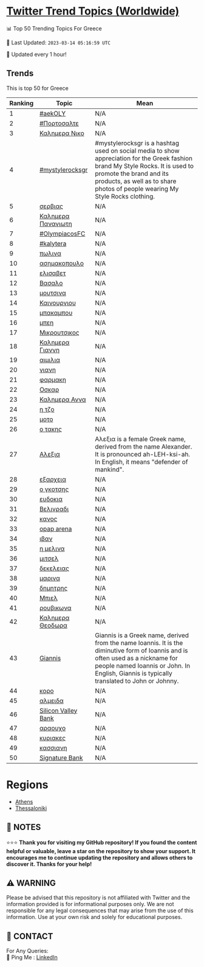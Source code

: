 [Twitter Trend Topics (Worldwide)](https://github.com/ErcinDedeoglu/Twitter-Trend-Topics)
==========


📊 Top 50 Trending Topics For Greece

📆 Last Updated: `2023-03-14 05:16:59 UTC`

🔧 Updated every 1 hour!


## Trends

This is top 50 for Greece

| Ranking | Topic | Mean |
| ------- | ------------ | ------------ |
| 1 | [#aekOLY](http://twitter.com/search?q=%23aekOLY) | N/A |
| 2 | [#Πορτοσαλτε](http://twitter.com/search?q=%23%ce%a0%ce%bf%cf%81%cf%84%ce%bf%cf%83%ce%b1%ce%bb%cf%84%ce%b5) | N/A |
| 3 | [Καλημερα Νικο](http://twitter.com/search?q=%ce%9a%ce%b1%ce%bb%ce%b7%ce%bc%ce%b5%cf%81%ce%b1+%ce%9d%ce%b9%ce%ba%ce%bf) | N/A |
| 4 | [#mystylerocksgr](http://twitter.com/search?q=%23mystylerocksgr) | #mystylerocksgr is a hashtag used on social media to show appreciation for the Greek fashion brand My Style Rocks. It is used to promote the brand and its products, as well as to share photos of people wearing My Style Rocks clothing. |
| 5 | [σερβιας](http://twitter.com/search?q=%cf%83%ce%b5%cf%81%ce%b2%ce%b9%ce%b1%cf%82) | N/A |
| 6 | [Καλημερα Παναγιωτη](http://twitter.com/search?q=%ce%9a%ce%b1%ce%bb%ce%b7%ce%bc%ce%b5%cf%81%ce%b1+%ce%a0%ce%b1%ce%bd%ce%b1%ce%b3%ce%b9%cf%89%cf%84%ce%b7) | N/A |
| 7 | [#OlympiacosFC](http://twitter.com/search?q=%23OlympiacosFC) | N/A |
| 8 | [#kalytera](http://twitter.com/search?q=%23kalytera) | N/A |
| 9 | [πωλινα](http://twitter.com/search?q=%cf%80%cf%89%ce%bb%ce%b9%ce%bd%ce%b1) | N/A |
| 10 | [ασημακοπουλο](http://twitter.com/search?q=%ce%b1%cf%83%ce%b7%ce%bc%ce%b1%ce%ba%ce%bf%cf%80%ce%bf%cf%85%ce%bb%ce%bf) | N/A |
| 11 | [ελισαβετ](http://twitter.com/search?q=%ce%b5%ce%bb%ce%b9%cf%83%ce%b1%ce%b2%ce%b5%cf%84) | N/A |
| 12 | [Βασαλο](http://twitter.com/search?q=%ce%92%ce%b1%cf%83%ce%b1%ce%bb%ce%bf) | N/A |
| 13 | [μουτσινα](http://twitter.com/search?q=%ce%bc%ce%bf%cf%85%cf%84%cf%83%ce%b9%ce%bd%ce%b1) | N/A |
| 14 | [Καινουργιου](http://twitter.com/search?q=%ce%9a%ce%b1%ce%b9%ce%bd%ce%bf%cf%85%cf%81%ce%b3%ce%b9%ce%bf%cf%85) | N/A |
| 15 | [μπακαμπου](http://twitter.com/search?q=%ce%bc%cf%80%ce%b1%ce%ba%ce%b1%ce%bc%cf%80%ce%bf%cf%85) | N/A |
| 16 | [μπεη](http://twitter.com/search?q=%ce%bc%cf%80%ce%b5%ce%b7) | N/A |
| 17 | [Μικρουτσικος](http://twitter.com/search?q=%ce%9c%ce%b9%ce%ba%cf%81%ce%bf%cf%85%cf%84%cf%83%ce%b9%ce%ba%ce%bf%cf%82) | N/A |
| 18 | [Καλημερα Γιαννη](http://twitter.com/search?q=%ce%9a%ce%b1%ce%bb%ce%b7%ce%bc%ce%b5%cf%81%ce%b1+%ce%93%ce%b9%ce%b1%ce%bd%ce%bd%ce%b7) | N/A |
| 19 | [αιμιλια](http://twitter.com/search?q=%ce%b1%ce%b9%ce%bc%ce%b9%ce%bb%ce%b9%ce%b1) | N/A |
| 20 | [γιανη](http://twitter.com/search?q=%ce%b3%ce%b9%ce%b1%ce%bd%ce%b7) | N/A |
| 21 | [φαρμακη](http://twitter.com/search?q=%cf%86%ce%b1%cf%81%ce%bc%ce%b1%ce%ba%ce%b7) | N/A |
| 22 | [Οσκαρ](http://twitter.com/search?q=%ce%9f%cf%83%ce%ba%ce%b1%cf%81) | N/A |
| 23 | [Καλημερα Αννα](http://twitter.com/search?q=%ce%9a%ce%b1%ce%bb%ce%b7%ce%bc%ce%b5%cf%81%ce%b1+%ce%91%ce%bd%ce%bd%ce%b1) | N/A |
| 24 | [η τζο](http://twitter.com/search?q=%ce%b7+%cf%84%ce%b6%ce%bf) | N/A |
| 25 | [μοτο](http://twitter.com/search?q=%ce%bc%ce%bf%cf%84%ce%bf) | N/A |
| 26 | [ο τακης](http://twitter.com/search?q=%ce%bf+%cf%84%ce%b1%ce%ba%ce%b7%cf%82) | N/A |
| 27 | [Αλεξια](http://twitter.com/search?q=%ce%91%ce%bb%ce%b5%ce%be%ce%b9%ce%b1) | Αλεξια is a female Greek name, derived from the name Alexander. It is pronounced ah-LEH-ksi-ah. In English, it means "defender of mankind". |
| 28 | [εξαρχεια](http://twitter.com/search?q=%ce%b5%ce%be%ce%b1%cf%81%cf%87%ce%b5%ce%b9%ce%b1) | N/A |
| 29 | [ο γκοτσης](http://twitter.com/search?q=%ce%bf+%ce%b3%ce%ba%ce%bf%cf%84%cf%83%ce%b7%cf%82) | N/A |
| 30 | [ευδοκια](http://twitter.com/search?q=%ce%b5%cf%85%ce%b4%ce%bf%ce%ba%ce%b9%ce%b1) | N/A |
| 31 | [Βελιγραδι](http://twitter.com/search?q=%ce%92%ce%b5%ce%bb%ce%b9%ce%b3%cf%81%ce%b1%ce%b4%ce%b9) | N/A |
| 32 | [κανος](http://twitter.com/search?q=%ce%ba%ce%b1%ce%bd%ce%bf%cf%82) | N/A |
| 33 | [opap arena](http://twitter.com/search?q=opap+arena) | N/A |
| 34 | [ιβαν](http://twitter.com/search?q=%ce%b9%ce%b2%ce%b1%ce%bd) | N/A |
| 35 | [η μελινα](http://twitter.com/search?q=%ce%b7+%ce%bc%ce%b5%ce%bb%ce%b9%ce%bd%ce%b1) | N/A |
| 36 | [μιτσελ](http://twitter.com/search?q=%ce%bc%ce%b9%cf%84%cf%83%ce%b5%ce%bb) | N/A |
| 37 | [δεκελειας](http://twitter.com/search?q=%ce%b4%ce%b5%ce%ba%ce%b5%ce%bb%ce%b5%ce%b9%ce%b1%cf%82) | N/A |
| 38 | [μαρινα](http://twitter.com/search?q=%ce%bc%ce%b1%cf%81%ce%b9%ce%bd%ce%b1) | N/A |
| 39 | [δημητρης](http://twitter.com/search?q=%ce%b4%ce%b7%ce%bc%ce%b7%cf%84%cf%81%ce%b7%cf%82) | N/A |
| 40 | [Μπιελ](http://twitter.com/search?q=%ce%9c%cf%80%ce%b9%ce%b5%ce%bb) | N/A |
| 41 | [ρουβικωνα](http://twitter.com/search?q=%cf%81%ce%bf%cf%85%ce%b2%ce%b9%ce%ba%cf%89%ce%bd%ce%b1) | N/A |
| 42 | [Καλημερα Θεοδωρα](http://twitter.com/search?q=%ce%9a%ce%b1%ce%bb%ce%b7%ce%bc%ce%b5%cf%81%ce%b1+%ce%98%ce%b5%ce%bf%ce%b4%cf%89%cf%81%ce%b1) | N/A |
| 43 | [Giannis](http://twitter.com/search?q=Giannis) | Giannis is a Greek name, derived from the name Ioannis. It is the diminutive form of Ioannis and is often used as a nickname for people named Ioannis or John. In English, Giannis is typically translated to John or Johnny. |
| 44 | [κορο](http://twitter.com/search?q=%ce%ba%ce%bf%cf%81%ce%bf) | N/A |
| 45 | [αλμειδα](http://twitter.com/search?q=%ce%b1%ce%bb%ce%bc%ce%b5%ce%b9%ce%b4%ce%b1) | N/A |
| 46 | [Silicon Valley Bank](http://twitter.com/search?q=Silicon+Valley+Bank) | N/A |
| 47 | [αραουχο](http://twitter.com/search?q=%ce%b1%cf%81%ce%b1%ce%bf%cf%85%cf%87%ce%bf) | N/A |
| 48 | [κυριακες](http://twitter.com/search?q=%ce%ba%cf%85%cf%81%ce%b9%ce%b1%ce%ba%ce%b5%cf%82) | N/A |
| 49 | [κασσιανη](http://twitter.com/search?q=%ce%ba%ce%b1%cf%83%cf%83%ce%b9%ce%b1%ce%bd%ce%b7) | N/A |
| 50 | [Signature Bank](http://twitter.com/search?q=Signature+Bank) | N/A |



# Regions

* [Athens](</Greece/Athens.md>)
* [Thessaloniki](</Greece/Thessaloniki.md>)



## 📝 NOTES

⭐⭐⭐ **Thank you for visiting my GitHub repository! If you found the content helpful or valuable, leave a star on the repository to show your support. It encourages me to continue updating the repository and allows others to discover it. Thanks for your help!**


## ⚠️ WARNING

Please be advised that this repository is not affiliated with Twitter and the information provided is for informational purposes only. We are not responsible for any legal consequences that may arise from the use of this information. Use at your own risk and solely for educational purposes.


## 📨 CONTACT

 For Any Queries:  
            🏓 Ping Me : [LinkedIn](https://www.linkedin.com/in/ercindedeoglu/)

